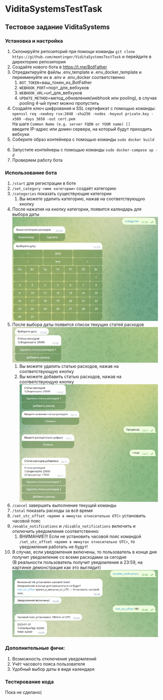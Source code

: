 # ViditaSystemsTestTask

## Тестовое задание ViditaSystems

### Установка и настройка

1. Склонируйте репозиторий при помощи команды `git clone https://github.com/meetinger/ViditaSystemsTestTask`
   и перейдите в директорию репозитория
2. Создайте нового бота в https://t.me/BotFather
3. Отредактируйте файлы .env_template и .env_docker_template и переименуйте их в .env и .env_docker соответственно
    1. `BOT_TOKEN`=ваш_токен_из_BotFather
    2. `WEBHOOK_PORT`=порт_для_вебхуков
    3. `WEBHOOK_URL`=url_для_вебхуков
    4. `UPDATE_METHOD`=метод_обновления(webhook или pooling), в случае pooling 4-ый пункт можно пропустить
4. Создайте ключ шифрования и SSL сертификат с помощью команды:<br />
   `openssl req -newkey rsa:2048 -sha256 -nodes -keyout private.key -x509 -days 3650 -out cert.pem`<br />
   На шаге `Common Name (e.g. server FQDN or YOUR name) []`<br />
   введите IP-адрес или домен сервера, на который будут приходить вебхуки
5. Соберите образ контейнера с помощью команды `sudo docker build .`
6. Запустите контейнеры с помощью команды `sudo docker-compose up -d`
7. Проверяем работу бота

### Использование бота

1. `/start` для регистрации в боте
2. `/set_category <имя категории>` создаёт категорию
3. `/categories` показать существующие категории
    1. Вы можете удалить категорию, нажав на соответствующую кнопку
4. После нажатия на кнопку категории, появится календарь для выбора даты<br />
   <img src="readme_src/img/calendar.png" width="512px"><br />
5. После выбора даты появится список текущих статей расходов<br />
   <img src="readme_src/img/expenses_list.png" width="512px"><br />
    1. Вы можете удалить статью расходов, нажав на соответствующую кнопку
    2. Вы можете добавить статью расходов, нажав на соответствующую кнопку<br />
       <img src="readme_src/img/add_expense.png" width="485px"><br />
6. `/cancel` завершить выполнение текущей команды
7. `/total` показать расходы за всё время
8. `/set_utc_offset <время в минутах относительно UTC>` установить часовой пояс
9. `/enable_notifications` и `/disable_notifications` включить и отключить уведомления соответственно:
    1. ВНИМАНИЕ!!! Если не установить часовой пояс командой `/set_utc_offset <время в минутах относительно UTC>`,
       то уведомления работать не будут!
10. В случае, если уведомления включены, то пользователь в конце дня получит уведомление со всеми расходами за сегодня<br />
    (В реальности пользователь получит уведомление в 23:59, на картинке демонстрация как это выглядит)<br />
    <img src="readme_src/img/notifications.png" width="512px"><br />

### Дополнительные фичи:

1. Возможность отключения уведомлений
2. Учёт часового пояса пользователя
3. Удобный выбор даты в виде календаря

### Тестирование кода

Пока не сделано(
